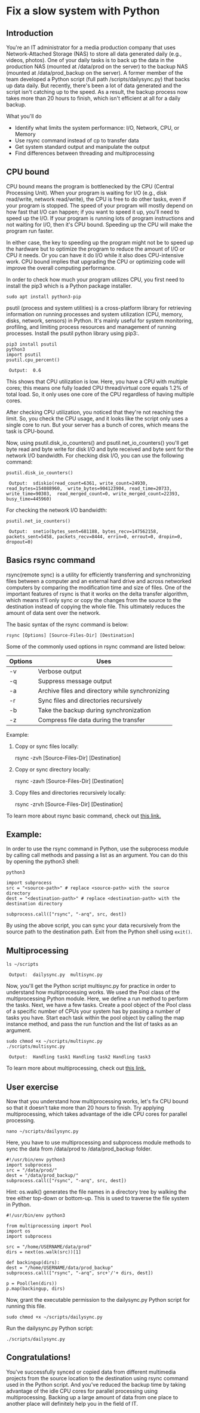 # Fix a slow system with Python 

## Introduction

You're an IT administrator for a media production company that uses Network-Attached Storage (NAS) to store all data generated daily (e.g., videos, photos). 
One of your daily tasks is to back up the data in the production NAS (mounted at /data/prod on the server) to the backup NAS 
(mounted at /data/prod_backup on the server). A former member of the team developed a Python script (full path /scripts/dailysync.py) 
that backs up data daily. But recently, there's been a lot of data generated and the script isn't catching up to the speed. As a result, 
the backup process now takes more than 20 hours to finish, which isn't efficient at all for a daily backup.

What you'll do

- Identify what limits the system performance: I/O, Network, CPU, or Memory
- Use rsync command instead of cp to transfer data
- Get system standard output and manipulate the output
- Find differences between threading and multiprocessing

## CPU bound

CPU bound means the program is bottlenecked by the CPU (Central Processing Unit). 
When your program is waiting for I/O (e.g., disk read/write, network read/write), the CPU is free to do other tasks, even if your program is stopped. 
The speed of your program will mostly depend on how fast that I/O can happen; if you want to speed it up, you'll need to speed up the I/O. 
If your program is running lots of program instructions and not waiting for I/O, then it's CPU bound. Speeding up the CPU will make the program run faster.

In either case, the key to speeding up the program might not be to speed up the hardware but to optimize the program to reduce the amount of I/O or CPU it needs. 
Or you can have it do I/O while it also does CPU-intensive work. 
CPU bound implies that upgrading the CPU or optimizing code will improve the overall computing performance.

In order to check how much your program utilizes CPU, you first need to install the pip3 which is a Python package installer.

    sudo apt install python3-pip

psutil (process and system utilities) is a cross-platform library for retrieving information on running processes and system utilization (CPU, memory, disks, network, sensors) in Python. 
It's mainly useful for system monitoring, profiling, and limiting process resources and management of running processes. Install the psutil python library using pip3:.

    pip3 install psutil
    python3
    import psutil
    psutil.cpu_percent()

` 
Output: 
0.6
` 

This shows that CPU utilization is low. Here, you have a CPU with multiple cores; this means one fully loaded CPU thread/virtual core equals 1.2% of total load. 
So, it only uses one core of the CPU regardless of having multiple cores.

After checking CPU utilization, you noticed that they're not reaching the limit.
So, you check the CPU usage, and it looks like the script only uses a single core to run.
But your server has a bunch of cores, which means the task is CPU-bound.

Now, using psutil.disk_io_counters() and psutil.net_io_counters() you'll get byte read and byte write for disk I/O and byte received 
and byte sent for the network I/O bandwidth. For checking disk I/O, you can use the following command:

    psutil.disk_io_counters()

` 
Output: 
sdiskio(read_count=6361, write_count=24930, read_bytes=154088960, 
write_bytes=904123904, read_time=20733, write_time=90303, 
read_merged_count=0, write_merged_count=22393, busy_time=445960)
` 

For checking the network I/O bandwidth:

    psutil.net_io_counters()

` 
Output: 
snetio(bytes_sent=681188, bytes_recv=147562158, packets_sent=5458, packets_recv=8444, errin=0, errout=0, dropin=0, dropout=0)
` 

## Basics rsync command

rsync(remote sync) is a utility for efficiently transferring and synchronizing files between a computer and an external hard drive and across networked computers 
by comparing the modification time and size of files. One of the important features of rsync is that it works on the delta transfer algorithm,
which means it'll only sync or copy the changes from the source to the destination instead of copying the whole file. 
This ultimately reduces the amount of data sent over the network.

The basic syntax of the rsync command is below: 

    rsync [Options] [Source-Files-Dir] [Destination]

Some of the commonly used options in rsync command are listed below:


| Options | Uses |
| --- | --- |
| -v |  Verbose output |
| -q | Suppress message output |
| -a | Archive files and directory while synchronizing |
| -r | Sync files and directories recursively |
| -b  | Take the backup during synchronization |
| -z | Compress file data during the transfer |

Example:

1. Copy or sync files locally:

    rsync -zvh [Source-Files-Dir] [Destination]

2. Copy or sync directory locally:

   rsync -zavh [Source-Files-Dir] [Destination]

3. Copy files and directories recursively locally:

   rsync -zrvh [Source-Files-Dir] [Destination]

To learn more about rsync basic command, check out [this link.](https://www.linuxtechi.com/rsync-command-examples-linux/)

## Example:

In order to use the rsync command in Python, use the subprocess module by calling call methods and passing a list as an argument. You can do this by opening the python3 shell:

    python3

    import subprocess
    src = "<source-path>" # replace <source-path> with the source directory
    dest = "<destination-path>" # replace <destination-path> with the destination directory

    subprocess.call(["rsync", "-arq", src, dest])

By using the above script, you can sync your data recursively from the source path to the destination path.
Exit from the Python shell using `exit()`.

## Multiprocessing

    ls ~/scripts

` 
Output: 
dailysync.py  multisync.py
` 

Now, you'll get the Python script multisync.py for practice in order to understand how multiprocessing works. We used the Pool class of the multiprocessing Python module. 
Here, we define a run method to perform the tasks. Next, we have a few tasks. Create a pool object of the Pool class of a specific number of CPUs your system has by passing a number of tasks you have. 
Start each task within the pool object by calling the map instance method, and pass the run function and the list of tasks as an argument.

    sudo chmod +x ~/scripts/multisync.py
    ./scripts/multisync.py

` 
Output: 
Handling task1
Handling task2
Handling task3
` 

To learn more about multiprocessing, check out [this link.](https://realpython.com/python-concurrency/)


## User exercise

Now that you understand how multiprocessing works, let's fix CPU bound so that it doesn't take more than 20 hours to finish. Try applying multiprocessing, which takes advantage of the idle CPU cores for parallel processing.

    nano ~/scripts/dailysync.py

Here, you have to use multiprocessing and subprocess module methods to sync the data from /data/prod to /data/prod_backup folder.

    #!/usr/bin/env python3
    import subprocess
    src = "/data/prod/"
    dest = "/data/prod_backup/"
    subprocess.call(["rsync", "-arq", src, dest])

Hint: os.walk() generates the file names in a directory tree by walking the tree either top-down or bottom-up. This is used to traverse the file system in Python. 


    #!/usr/bin/env python3

    from multiprocessing import Pool
    import os
    import subprocess

    src = "/home/USERNAME/data/prod"
    dirs = next(os.walk(src))[1]

    def backingup(dirs):
    dest = "/home/USERNAME/data/prod_backup"
    subprocess.call(["rsync", "-arq", src+'/'+ dirs, dest])

    p = Pool(len(dirs))
    p.map(backingup, dirs)


Now, grant the executable permission to the dailysync.py Python script for running this file.

    sudo chmod +x ~/scripts/dailysync.py


Run the dailysync.py Python script:

    ./scripts/dailysync.py

  
## Congratulations!

You've successfully synced or copied data from different multimedia projects from the source location to the destination using rsync command used in the Python script. 
And you've reduced the backup time by taking advantage of the idle CPU cores for parallel processing using multiprocessing. 
Backing up a large amount of data from one place to another place will definitely help you in the field of IT.

    
    
